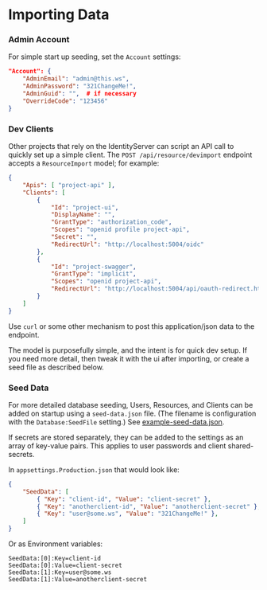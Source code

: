 # Importing Data

### Admin Account
For simple start up seeding, set the `Account` settings:
```json
"Account": {
    "AdminEmail": "admin@this.ws",
    "AdminPassword": "321ChangeMe!",
    "AdminGuid": "",  # if necessary
    "OverrideCode": "123456"
}
```

### Dev Clients
Other projects that rely on the IdentityServer can script an API call to quickly set up a simple client.  The `POST /api/resource/devimport` endpoint accepts a `ResourceImport` model; for example:
```json
{
    "Apis": [ "project-api" ],
    "Clients": [
        {
            "Id": "project-ui",
            "DisplayName": "",
            "GrantType": "authorization_code",
            "Scopes": "openid profile project-api",
            "Secret": "",
            "RedirectUrl": "http://localhost:5004/oidc"
        },
        {
            "Id": "project-swagger",
            "GrantType": "implicit",
            "Scopes": "openid project-api",
            "RedirectUrl": "http://localhost:5004/api/oauth-redirect.html"
        }
    ]
}
```
Use `curl` or some other mechanism to post this application/json data to the endpoint.

The model is purposefully simple, and the intent is for quick dev setup.  If you need more detail, then tweak it with the ui after importing, or create a seed file as described below.

### Seed Data
For more detailed database seeding, Users, Resources, and Clients can be added on startup using a `seed-data.json` file. (The filename is configuration with the `Database:SeedFile` setting.)  See [example-seed-data.json](../src/IdentityServer/example-seed-data.json).

If secrets are stored separately, they can be added to the settings as an array of key-value pairs. This applies to user passwords and client shared-secrets.

In `appsettings.Production.json` that would look like:
```json
{
    "SeedData": [
        { "Key": "client-id", "Value": "client-secret" },
        { "Key": "anotherclient-id", "Value": "anotherclient-secret" },
        { "Key": "user@some.ws", "Value": "321ChangeMe!" },
    ]
}
```

Or as Environment variables:
```
SeedData:[0]:Key=client-id
SeedData:[0]:Value=client-secret
SeedData:[1]:Key=user@some.ws
SeedData:[1]:Value=anotherclient-secret
```
